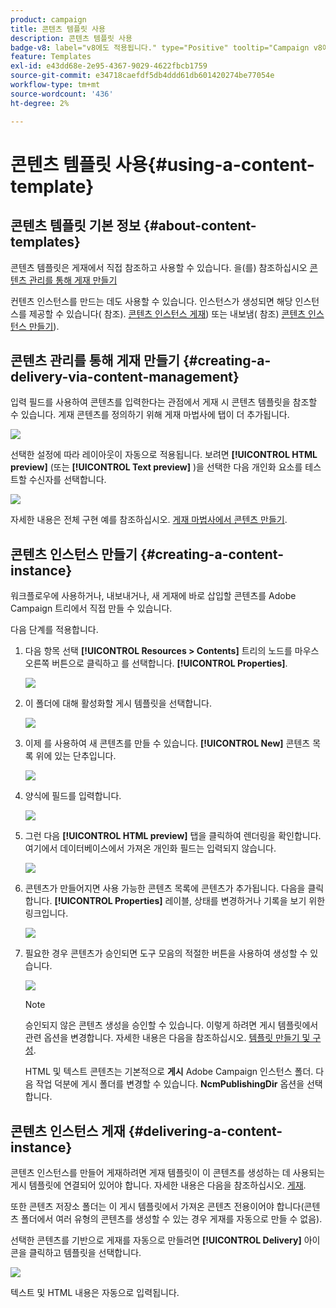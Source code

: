 ```yaml
---
product: campaign
title: 콘텐츠 템플릿 사용
description: 콘텐츠 템플릿 사용
badge-v8: label="v8에도 적용됩니다." type="Positive" tooltip="Campaign v8에도 적용됩니다."
feature: Templates
exl-id: e43dd68e-2e95-4367-9029-4622fbcb1759
source-git-commit: e34718caefdf5db4ddd61db601420274be77054e
workflow-type: tm+mt
source-wordcount: '436'
ht-degree: 2%

---
```


# 콘텐츠 템플릿 사용{#using-a-content-template}



## 콘텐츠 템플릿 기본 정보 {#about-content-templates}

콘텐츠 템플릿은 게재에서 직접 참조하고 사용할 수 있습니다. 을(를) 참조하십시오 [콘텐츠 관리를 통해 게재 만들기](#creating-a-delivery-via-content-management)

컨텐츠 인스턴스를 만드는 데도 사용할 수 있습니다. 인스턴스가 생성되면 해당 인스턴스를 제공할 수 있습니다( 참조). [콘텐츠 인스턴스 게재](#delivering-a-content-instance)) 또는 내보냄( 참조) [콘텐츠 인스턴스 만들기](#creating-a-content-instance)).

## 콘텐츠 관리를 통해 게재 만들기 {#creating-a-delivery-via-content-management}

입력 필드를 사용하여 콘텐츠를 입력한다는 관점에서 게재 시 콘텐츠 템플릿을 참조할 수 있습니다. 게재 콘텐츠를 정의하기 위해 게재 마법사에 탭이 더 추가됩니다.

![](assets/s_ncs_content_deliver_a_content.png)

선택한 설정에 따라 레이아웃이 자동으로 적용됩니다. 보려면 **[!UICONTROL HTML preview]** (또는 **[!UICONTROL Text preview]** )을 선택한 다음 개인화 요소를 테스트할 수신자를 선택합니다.

![](assets/s_ncs_content_deliver_a_content_html.png)

자세한 내용은 전체 구현 예를 참조하십시오. [게재 마법사에서 콘텐츠 만들기](use-case-creating-content-management.md#creating-content-in-the-delivery-wizard).

## 콘텐츠 인스턴스 만들기 {#creating-a-content-instance}

워크플로우에 사용하거나, 내보내거나, 새 게재에 바로 삽입할 콘텐츠를 Adobe Campaign 트리에서 직접 만들 수 있습니다.

다음 단계를 적용합니다.

1. 다음 항목 선택 **[!UICONTROL Resources > Contents]** 트리의 노드를 마우스 오른쪽 버튼으로 클릭하고 를 선택합니다. **[!UICONTROL Properties]**.

   ![](assets/s_ncs_content_folder_properties.png)

1. 이 폴더에 대해 활성화할 게시 템플릿을 선택합니다.

   ![](assets/s_ncs_content_folder_templates.png)

1. 이제 를 사용하여 새 콘텐츠를 만들 수 있습니다. **[!UICONTROL New]** 콘텐츠 목록 위에 있는 단추입니다.

   ![](assets/s_ncs_content_folder_create_a_template.png)

1. 양식에 필드를 입력합니다.

   ![](assets/s_ncs_content_folder_use_a_template.png)

1. 그런 다음 **[!UICONTROL HTML preview]** 탭을 클릭하여 렌더링을 확인합니다. 여기에서 데이터베이스에서 가져온 개인화 필드는 입력되지 않습니다.

   ![](assets/s_ncs_content_folder_use_a_template_preview.png)

1. 콘텐츠가 만들어지면 사용 가능한 콘텐츠 목록에 콘텐츠가 추가됩니다. 다음을 클릭합니다. **[!UICONTROL Properties]** 레이블, 상태를 변경하거나 기록을 보기 위한 링크입니다.

   ![](assets/s_ncs_content_folder_template_properties.png)

1. 필요한 경우 콘텐츠가 승인되면 도구 모음의 적절한 버튼을 사용하여 생성할 수 있습니다.

   ![](assets/s_ncs_content_folder_template_generate.png)

   >[!NOTE]
   >
   >승인되지 않은 콘텐츠 생성을 승인할 수 있습니다. 이렇게 하려면 게시 템플릿에서 관련 옵션을 변경합니다. 자세한 내용은 다음을 참조하십시오. [템플릿 만들기 및 구성](publication-templates.md#creating-and-configuring-the-template).

   HTML 및 텍스트 콘텐츠는 기본적으로 **게시** Adobe Campaign 인스턴스 폴더. 다음 작업 덕분에 게시 폴더를 변경할 수 있습니다. **NcmPublishingDir** 옵션을 선택합니다.

## 콘텐츠 인스턴스 게재 {#delivering-a-content-instance}

콘텐츠 인스턴스를 만들어 게재하려면 게재 템플릿이 이 콘텐츠를 생성하는 데 사용되는 게시 템플릿에 연결되어 있어야 합니다. 자세한 내용은 다음을 참조하십시오. [게재](publication-templates.md#delivery).

또한 콘텐츠 저장소 폴더는 이 게시 템플릿에서 가져온 콘텐츠 전용이어야 합니다(콘텐츠 폴더에서 여러 유형의 콘텐츠를 생성할 수 있는 경우 게재를 자동으로 만들 수 없음).

선택한 콘텐츠를 기반으로 게재를 자동으로 만들려면 **[!UICONTROL Delivery]** 아이콘을 클릭하고 템플릿을 선택합니다.

![](assets/s_ncs_content_folder_create_the_delivery.png)

텍스트 및 HTML 내용은 자동으로 입력됩니다.
